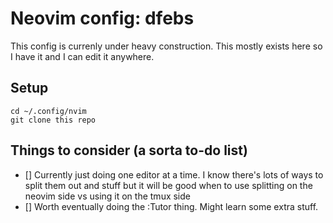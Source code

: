 # Neovim config: dfebs
This config is currenly under heavy construction. This mostly exists here so I have it and I can edit it anywhere.

## Setup
```
cd ~/.config/nvim
git clone this repo
```

## Things to consider (a sorta to-do list)

- [] Currently just doing one editor at a time. I know there's lots of ways to split them out and stuff but it will be good when to use splitting on the neovim side vs using it on the tmux side
- [] Worth eventually doing the :Tutor thing. Might learn some extra stuff.
